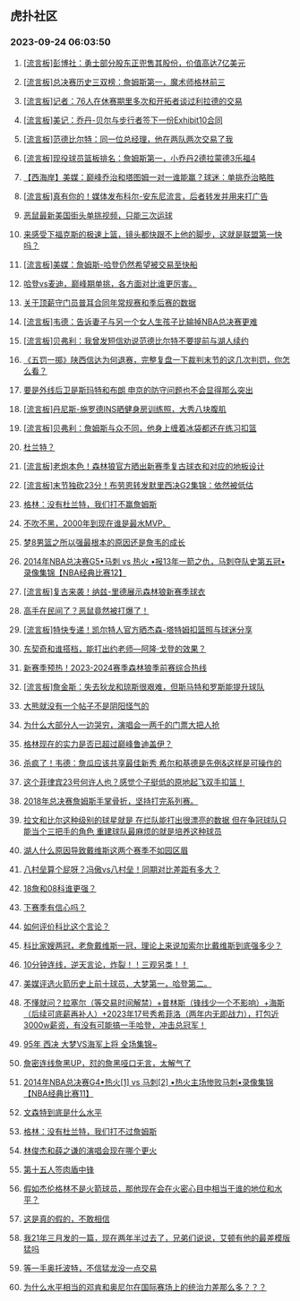 ## 虎扑社区 
### 2023-09-24 06:03:50

1. [[流言板]彭博社：勇士部分股东正兜售其股份，价值高达7亿美元](https://bbs.hupu.com/62203493.html)

2. [[流言板]总决赛历史三双榜：詹姆斯第一，魔术师格林前三](https://bbs.hupu.com/62203082.html)

3. [[流言板]记者：76人在休赛期里多次和开拓者谈过利拉德的交易](https://bbs.hupu.com/62201639.html)

4. [[流言板]美记：乔丹-贝尔与步行者签下一份Exhibit10合同](https://bbs.hupu.com/62203757.html)

5. [[流言板]范德比尔特：同一位总经理，他在两队两次交易了我](https://bbs.hupu.com/62200993.html)

6. [[流言板]现役球员篮板排名：詹姆斯第一，小乔丹2德拉蒙德3乐福4](https://bbs.hupu.com/62199491.html)

7. [【西海岸】美媒：巅峰乔治和塔图姆一对一谁能赢？球迷：单挑乔治略胜](https://bbs.hupu.com/62199506.html)

8. [[流言板]真有你的！媒体发布科尔-安东尼流言，后者转发并用来打广告](https://bbs.hupu.com/62203776.html)

9. [恶鼠最新美国街头单挑视频，只能三次运球](https://bbs.hupu.com/62197950.html)

10. [来感受下福克斯的极速上篮，镜头都快跟不上他的脚步，这就是联盟第一快吗？](https://bbs.hupu.com/62199269.html)

11. [[流言板]美媒：詹姆斯-哈登仍然希望被交易至快船](https://bbs.hupu.com/62197756.html)

12. [哈登vs麦迪，巅峰期单挑，各方面对比谁更厉害。](https://bbs.hupu.com/62203313.html)

13. [关于顶薪守门员普耳合同年常规赛和季后赛的数据](https://bbs.hupu.com/62203814.html)

14. [[流言板]韦德：告诉妻子与另一个女人生孩子比输掉NBA总决赛更难](https://bbs.hupu.com/62197097.html)

15. [[流言板]贝弗利：我曾发短信劝说范德比尔特不要提前与湖人续约](https://bbs.hupu.com/62197104.html)

16. [《五罚一掷》陕西信达为何退赛，完整复盘一下裁判末节的这几次判罚，你怎么看？](https://bbs.hupu.com/62201006.html)

17. [要是外线后卫是斯玛特和布朗 申京的防守问题也不会显得那么突出](https://bbs.hupu.com/62201526.html)

18. [[流言板]丹尼斯-施罗德INS晒健身房训练照，大秀八块腹肌](https://bbs.hupu.com/62196765.html)

19. [[流言板]贝弗利：詹姆斯与众不同，他身上缠着冰袋都还在练习扣篮](https://bbs.hupu.com/62196697.html)

20. [杜兰特？](https://bbs.hupu.com/62204533.html)

21. [[流言板]老炮本色！森林狼官方晒出新赛季复古球衣和对应的地板设计](https://bbs.hupu.com/62202831.html)

22. [[流言板]末节独砍23分！布劳恩转发默里西决G2集锦：依然被低估](https://bbs.hupu.com/62200826.html)

23. [格林：没有杜兰特，我们打不赢詹姆斯](https://bbs.hupu.com/62204587.html)

24. [不吹不黑，2000年到现在谁是最水MVP。](https://bbs.hupu.com/62204362.html)

25. [梦8男篮之所以强最根本的原因还是詹韦的成长](https://bbs.hupu.com/62204417.html)

26. [2014年NBA总决赛G5•马刺 vs 热火 •报13年一箭之仇，马刺夺队史第五冠•录像集锦【NBA经典比赛12】](https://bbs.hupu.com/62203037.html)

27. [[流言板]复古来袭！纳兹-里德展示森林狼新赛季球衣](https://bbs.hupu.com/62202790.html)

28. [高手在民间了？恶鼠竟然被打爆了！](https://bbs.hupu.com/62199278.html)

29. [[流言板]特快专递！凯尔特人官方晒杰森-塔特姆扣篮照与球迷分享](https://bbs.hupu.com/62203088.html)

30. [东契奇和谁搭档，能打出约老师—阿隆·戈登的效果？](https://bbs.hupu.com/62203867.html)

31. [新赛季预热！2023-2024赛季森林狼季前赛综合热线](https://bbs.hupu.com/62204352.html)

32. [[流言板]詹金斯：失去狄龙和琼斯很艰难，但斯马特和罗斯能提升球队](https://bbs.hupu.com/62201506.html)

33. [大熊就没有一个帖子不是阴阳怪气的](https://bbs.hupu.com/62200692.html)

34. [为什么大部分人一边哭穷，演唱会一两千的门票大把人抢](https://bbs.hupu.com/62200006.html)

35. [格林现在的实力是否已超过巅峰鲁迪盖伊？](https://bbs.hupu.com/62200780.html)

36. [杀疯了！韦德：詹瓜应该共享最佳新秀 希尔和基德是先例&这样是可操作的](https://bbs.hupu.com/62197319.html)

37. [这个菲律宾23号何许人也？感觉个子挺低的原地起飞双手扣篮！](https://bbs.hupu.com/62204268.html)

38. [2018年总决赛詹姆斯手掌骨折，坚持打完系列赛。](https://bbs.hupu.com/62204340.html)

39. [拉文和比尔这种级别的球星就是 在烂队能打出很漂亮的数据 但在争冠球队只能当个三把手的角色 重建球队最麻烦的就是培养这种球员](https://bbs.hupu.com/62202329.html)

40. [湖人什么原因导致戴维斯这两个赛季不如园区眉](https://bbs.hupu.com/62203509.html)

41. [八村垒算个屁呀？冯傲vs八村垒！同期对比差距有多大？](https://bbs.hupu.com/62203748.html)

42. [18詹和08科谁更强？](https://bbs.hupu.com/62203684.html)

43. [下赛季有信心吗？](https://bbs.hupu.com/62203936.html)

44. [如何评价科比这个言论？](https://bbs.hupu.com/62204024.html)

45. [科比家嫂两冠，老詹戴维斯一冠，理论上来说加索尔比戴维斯到底强多少？](https://bbs.hupu.com/62201247.html)

46. [10分钟连线，逆天言论，炸裂！！三观另类！！](https://bbs.hupu.com/62200652.html)

47. [美媒评选火箭历史上前十球员，大梦第一，哈登第二。](https://bbs.hupu.com/62199274.html)

48. [不懂就问？拉塞尔（等交易时间解禁）+普林斯（锋线少一个不影响）+海斯（后续可底薪再补人）+2023年17号秀希菲洛（两年内无即战力），打包近3000w薪资，有没有可能搞一手哈登，冲击总冠军！](https://bbs.hupu.com/62201652.html)

49. [95年 西决 大梦VS海军上将 全场集锦~](https://bbs.hupu.com/62159957.html)

50. [詹密连线詹黑UP，怼的詹黑哑口无言，太解气了](https://bbs.hupu.com/62200368.html)

51. [2014年NBA总决赛G4•热火[1] vs 马刺[2] •热火主场惨败马刺•录像集锦【NBA经典比赛11】](https://bbs.hupu.com/62200944.html)

52. [文森特到底是什么水平](https://bbs.hupu.com/62202687.html)

53. [格林：没有杜兰特，我们打不过詹姆斯](https://bbs.hupu.com/62201547.html)

54. [林俊杰和薛之谦的演唱会现在哪个更火](https://bbs.hupu.com/62200884.html)

55. [第十五人签肉盾中锋](https://bbs.hupu.com/62203706.html)

56. [假如杰伦格林不是火箭球员，那他现在会在火密心目中相当于谁的地位和水平？](https://bbs.hupu.com/62195522.html)

57. [这是真的假的，不敢相信](https://bbs.hupu.com/62202748.html)

58. [我21年三月发的一篇，现在两年半过去了，兄弟们说说，艾顿有他的最差模版猛吗](https://bbs.hupu.com/62203335.html)

59. [等一手奥托波特，不信猛龙没一点交易](https://bbs.hupu.com/62203699.html)

60. [为什么水平相当的邓肯和奥尼尔在国际赛场上的统治力差那么多？？？](https://bbs.hupu.com/62202588.html)

